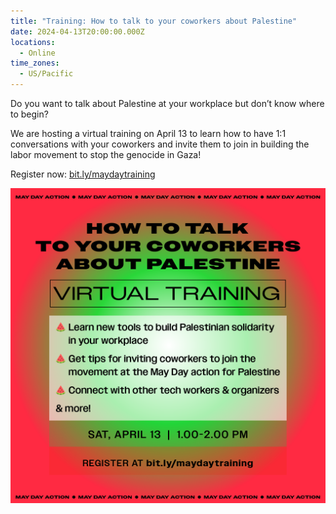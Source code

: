 ```yaml
---
title: "Training: How to talk to your coworkers about Palestine"
date: 2024-04-13T20:00:00.000Z
locations:
  - Online
time_zones:
  - US/Pacific
---
```

Do you want to talk about Palestine at your workplace but don’t know where to begin?

We are hosting a virtual training on April 13 to learn how to have 1:1 conversations with your coworkers and invite them to join in building the labor movement to stop the genocide in Gaza!

Register now: [bit.ly/maydaytraining](bit.ly/maydaytraining)

![](/assets/img/mayday-training_2.png)
